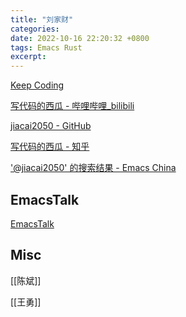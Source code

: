 ```yaml
---
title: "刘家财"
categories: 
date: 2022-10-16 22:20:32 +0800
tags: Emacs Rust
excerpt: 
---
```


[Keep Coding](https://liujiacai.net/)

[写代码的西瓜 - 哔哩哔哩_bilibili](https://space.bilibili.com/71501077)

[jiacai2050 - GitHub](https://github.com/jiacai2050)

[写代码的西瓜 - 知乎](https://www.zhihu.com/people/jiacai2050)

['@jiacai2050' 的搜索结果 - Emacs China](https://emacs-china.org/search?q=%40jiacai2050)

## EmacsTalk

[EmacsTalk](https://emacstalk.github.io/)

## Misc

[[陈斌]]

[[王勇]]



